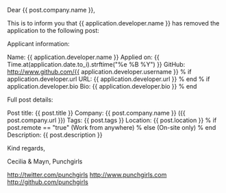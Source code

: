 Dear {{ post.company.name }},

This is to inform you that {{ application.developer.name }} has removed the application to the following post:

Applicant information:

Name: {{ application.developer.name }}
Applied on: {{ Time.at(application.date.to_i).strftime("%e %B %Y") }}
GitHub: http://www.github.com/{{ application.developer.username }}
% if application.developer.url
URL: {{ application.developer.url }}
% end
% if application.developer.bio
Bio:
{{ application.developer.bio }}
% end

Full post details:

Post title: {{ post.title }}
Company: {{ post.company.name }} ({{ post.company.url }})
Tags: {{ post.tags }}
Location: {{ post.location }}
% if post.remote == "true"
(Work from anywhere)
% else
(On-site only)
% end
Description:
{{ post.description }}

Kind regards,

Cecilia & Mayn,
Punchgirls

http://twitter.com/punchgirls
http://www.punchgirls.com
http://github.com/punchgirls

